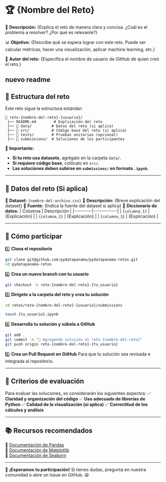 # 🏆 {Nombre del Reto}

📌 **Descripción:**
{Explica el reto de manera clara y concisa. ¿Cuál es el problema a resolver? ¿Por qué es relevante?}

📊 **Objetivo:**
{Describe qué se espera lograr con este reto. Puede ser calcular métricas, hacer una visualización, aplicar machine learning, etc.}

👤 **Autor del reto:**
{Especifica el nombre de usuario de GitHub de quien creó el reto.}

nuevo readme
---

## 📂 **Estructura del reto**
Este reto sigue la estructura estándar:
```plaintext
📂 reto-{nombre-del-reto}-{usuario}/
 ├── README.md        # Explicación del reto
 ├── 📂 data/         # Datos del reto (si aplica)
 ├── 📂 src/          # Código base del reto (si aplica)
 ├── 📂 tests/        # Pruebas unitarias (opcional)
 ├── 📂 submissions/  # Soluciones de los participantes
```
📢 **Importante:**
- **Si tu reto usa datasets**, agrégalo en la carpeta `data/`.
- **Si requiere código base**, colócalo en `src/`.
- **Las soluciones deben subirse en `submissions/` en formato `.ipynb`.**

---

## 📌 **Datos del reto** (Si aplica)
📂 **Dataset:** `{nombre-del-archivo.csv}`
🔹 **Descripción:** {Breve explicación del dataset}
🔹 **Fuente:** {Indica la fuente del dataset si aplica}
🔹 **Diccionario de datos:**
| Columna | Descripción |
|---------|------------|
| `{columna_1}` | {Explicación} |
| `{columna_2}` | {Explicación} |
| `{columna_3}` | {Explicación} |

---

## 🚀 **Cómo participar**
1️⃣ **Clona el repositorio**
```bash
git clone git@github.com:pydatapanama/pydatapanama-retos.git
cd pydatapanama-retos
```

2️⃣ **Crea un nuevo branch con tu usuario**
```bash
git checkout -b reto-{nombre-del-reto}-{tu_usuario}
```

3️⃣ **Dirígete a la carpeta del reto y crea tu solución**
```bash
cd retos/reto-{nombre-del-reto}-{usuario}/submissions
```
```bash
touch {tu_usuario}.ipynb
```

4️⃣ **Desarrolla tu solución y súbela a GitHub**
```bash
git add .
git commit -m "🚀 Agregando solución al reto {nombre-del-reto}"
git push origin reto-{nombre-del-reto}-{tu_usuario}
```

5️⃣ **Crea un Pull Request en GitHub**
Para que tu solución sea revisada e integrada al repositorio.

---

## 🔹 **Criterios de evaluación**
Para evaluar las soluciones, se considerarán los siguientes aspectos:
✅ **Claridad y organización del código**
✅ **Uso adecuado de librerías de Python**
✅ **Calidad de la visualización (si aplica)**
✅ **Correctitud de los cálculos y análisis**

---

## 📚 **Recursos recomendados**
📌 [Documentación de Pandas](https://pandas.pydata.org/docs/)  
📌 [Documentación de Matplotlib](https://matplotlib.org/stable/contents.html)  
📌 [Documentación de Seaborn](https://seaborn.pydata.org/)  

---

🚀 **¡Esperamos tu participación!** Si tienes dudas, pregunta en nuestra comunidad o abre un Issue en GitHub. 😃